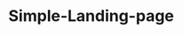 # Simple-Landing-page
<!--Using an old html css project to learn git and github source control.  -->

